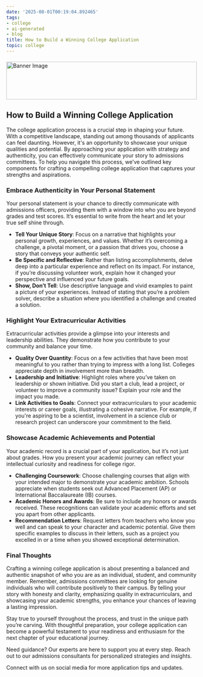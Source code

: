 ```yaml
---
date: '2025-08-01T00:19:04.892465'
tags:
- college
- ai-generated
- blog
title: How to Build a Winning College Application
topic: college
---
```


<div style="width: 100%; margin: 20px 0;"><img src="https://oaidalleapiprodscus.blob.core.windows.net/private/org-YxOxYffzEXmi4PXCHTSvimJh/user-58AWkxjnJcofjIJruYhIqyUm/img-qN6DsSso5LTJWMNLWM1nWo6e.png?st=2025-08-01T03%3A19%3A04Z&se=2025-08-01T05%3A19%3A04Z&sp=r&sv=2024-08-04&sr=b&rscd=inline&rsct=image/png&skoid=52f8f7b3-ca8d-4b21-9807-8b9df114d84c&sktid=a48cca56-e6da-484e-a814-9c849652bcb3&skt=2025-07-31T14%3A55%3A07Z&ske=2025-08-01T14%3A55%3A07Z&sks=b&skv=2024-08-04&sig=PbBPCEIPBKUYmxNJuQO0iSW8zIwqjtWZxc6E/5tHVKk%3D" alt="Banner Image" style="width: 100%; height: 100px; object-fit: cover;" /></div>

## How to Build a Winning College Application

The college application process is a crucial step in shaping your future. With a competitive landscape, standing out among thousands of applicants can feel daunting. However, it's an opportunity to showcase your unique qualities and potential. By approaching your application with strategy and authenticity, you can effectively communicate your story to admissions committees. To help you navigate this process, we’ve outlined key components for crafting a compelling college application that captures your strengths and aspirations.

### Embrace Authenticity in Your Personal Statement

Your personal statement is your chance to directly communicate with admissions officers, providing them with a window into who you are beyond grades and test scores. It’s essential to write from the heart and let your true self shine through.

- **Tell Your Unique Story**: Focus on a narrative that highlights your personal growth, experiences, and values. Whether it’s overcoming a challenge, a pivotal moment, or a passion that drives you, choose a story that conveys your authentic self.
- **Be Specific and Reflective**: Rather than listing accomplishments, delve deep into a particular experience and reflect on its impact. For instance, if you’re discussing volunteer work, explain how it changed your perspective and influenced your future goals.
- **Show, Don’t Tell**: Use descriptive language and vivid examples to paint a picture of your experiences. Instead of stating that you’re a problem solver, describe a situation where you identified a challenge and created a solution.

### Highlight Your Extracurricular Activities

Extracurricular activities provide a glimpse into your interests and leadership abilities. They demonstrate how you contribute to your community and balance your time.

- **Quality Over Quantity**: Focus on a few activities that have been most meaningful to you rather than trying to impress with a long list. Colleges appreciate depth in involvement more than breadth.
- **Leadership and Initiative**: Highlight roles where you’ve taken on leadership or shown initiative. Did you start a club, lead a project, or volunteer to improve a community issue? Explain your role and the impact you made.
- **Link Activities to Goals**: Connect your extracurriculars to your academic interests or career goals, illustrating a cohesive narrative. For example, if you're aspiring to be a scientist, involvement in a science club or research project can underscore your commitment to the field.

### Showcase Academic Achievements and Potential

Your academic record is a crucial part of your application, but it’s not just about grades. How you present your academic journey can reflect your intellectual curiosity and readiness for college rigor.

- **Challenging Coursework**: Choose challenging courses that align with your intended major to demonstrate your academic ambition. Schools appreciate when students seek out Advanced Placement (AP) or International Baccalaureate (IB) courses.
- **Academic Honors and Awards**: Be sure to include any honors or awards received. These recognitions can validate your academic efforts and set you apart from other applicants.
- **Recommendation Letters**: Request letters from teachers who know you well and can speak to your character and academic potential. Give them specific examples to discuss in their letters, such as a project you excelled in or a time when you showed exceptional determination.

### Final Thoughts

Crafting a winning college application is about presenting a balanced and authentic snapshot of who you are as an individual, student, and community member. Remember, admissions committees are looking for genuine individuals who will contribute positively to their campus. By telling your story with honesty and clarity, emphasizing quality in extracurriculars, and showcasing your academic strengths, you enhance your chances of leaving a lasting impression. 

Stay true to yourself throughout the process, and trust in the unique path you’re carving. With thoughtful preparation, your college application can become a powerful testament to your readiness and enthusiasm for the next chapter of your educational journey. 

Need guidance? Our experts are here to support you at every step. Reach out to our admissions consultants for personalized strategies and insights. 

Connect with us on social media for more application tips and updates.